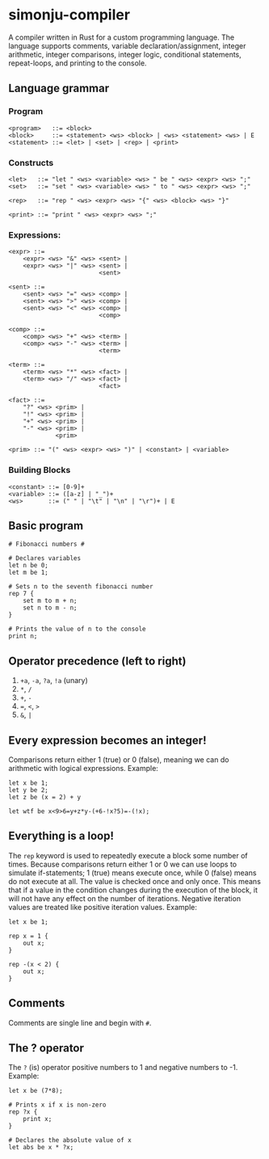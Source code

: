 # simonju-compiler
A compiler written in Rust for a custom programming language. The language supports comments, variable declaration/assignment, integer arithmetic, integer comparisons, integer logic, conditional statements, repeat-loops, and printing to the console.

## Language grammar
### Program
```
<program>   ::= <block>
<block>     ::= <statement> <ws> <block> | <ws> <statement> <ws> | E
<statement> ::= <let> | <set> | <rep> | <print>
```

### Constructs
```
<let>   ::= "let " <ws> <variable> <ws> " be " <ws> <expr> <ws> ";"
<set>   ::= "set " <ws> <variable> <ws> " to " <ws> <expr> <ws> ";"

<rep>   ::= "rep " <ws> <expr> <ws> "{" <ws> <block> <ws> "}"

<print> ::= "print " <ws> <expr> <ws> ";"
```

### Expressions:
```
<expr> ::= 
    <expr> <ws> "&" <ws> <sent> |
    <expr> <ws> "|" <ws> <sent> |
                         <sent>

<sent> ::= 
    <sent> <ws> "=" <ws> <comp> |
    <sent> <ws> ">" <ws> <comp> |
    <sent> <ws> "<" <ws> <comp> |
                         <comp>

<comp> ::= 
    <comp> <ws> "+" <ws> <term> |
    <comp> <ws> "-" <ws> <term> |
                         <term>

<term> ::=
    <term> <ws> "*" <ws> <fact> |
    <term> <ws> "/" <ws> <fact> |
                         <fact>

<fact> ::=
    "?" <ws> <prim> |
    "!" <ws> <prim> |
    "+" <ws> <prim> |
    "-" <ws> <prim> |
             <prim>

<prim> ::= "(" <ws> <expr> <ws> ")" | <constant> | <variable>
```

### Building Blocks
```
<constant> ::= [0-9]+
<variable> ::= ([a-z] | "_")+
<ws>       ::= (" " | "\t" | "\n" | "\r")+ | E
```

## Basic program
```
# Fibonacci numbers #

# Declares variables
let n be 0;
let m be 1;

# Sets n to the seventh fibonacci number
rep 7 {
    set m to m + n;
    set n to m - n;
}

# Prints the value of n to the console
print n;
```

## Operator precedence (left to right)
1. ``+a``, ``-a``, ``?a``, ``!a`` (unary)
2. ``*``, ``/``
3. ``+``, ``-``
4. ``=``, ``<``, ``>``
5. ``&``, ``|``

## Every expression becomes an integer!
Comparisons return either 1 (true) or 0 (false),
meaning we can do arithmetic with logical expressions.
Example:
```
let x be 1;
let y be 2;
let z be (x = 2) + y

let wtf be x<9>6=y+z*y-(+6-!x?5)=-(!x);
``` 

## Everything is a loop!
The ``rep`` keyword is used to repeatedly execute a block some number of times.
Because comparisons return either 1 or 0 we can use loops to simulate if-statements;
1 (true) means execute once, while 0 (false) means do not execute at all. The value is checked once and only once. This means that if a value in the condition changes during the execution of the block, 
it will not have any effect on the number of iterations. Negative iteration values are treated like positive iteration values.
Example:
```
let x be 1;

rep x = 1 {
    out x;
}

rep -(x < 2) {
    out x;
}
``` 

## Comments
Comments are single line and begin with ``#``.

## The ? operator
The ``?`` (is) operator positive numbers to 1 and negative numbers to -1.
Example:
```
let x be (7*8);

# Prints x if x is non-zero
rep ?x {
    print x;
}

# Declares the absolute value of x
let abs be x * ?x;
```